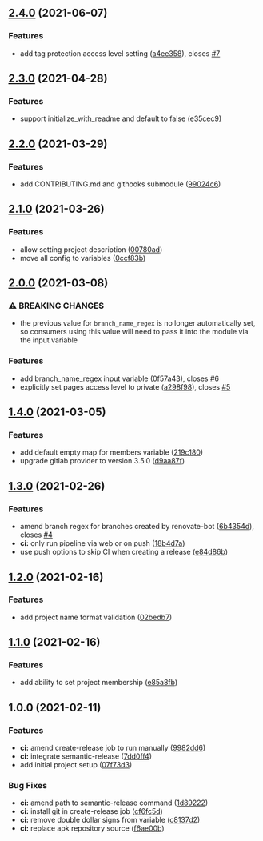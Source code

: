 ## [2.4.0](https://gitlab.com/dwp/engineering/gitlab-terraform-modules/project/compare/2.3.0...2.4.0) (2021-06-07)


### Features

* add tag protection access level setting ([a4ee358](https://gitlab.com/dwp/engineering/gitlab-terraform-modules/project/commit/a4ee358a57104d717bde1cbbc83960ec29f4f6e1)), closes [#7](https://gitlab.com/dwp/engineering/gitlab-terraform-modules/project/issues/7)

## [2.3.0](https://gitlab.com/dwp/engineering/gitlab-terraform-modules/project/compare/2.2.0...2.3.0) (2021-04-28)


### Features

* support initialize_with_readme and default to false ([e35cec9](https://gitlab.com/dwp/engineering/gitlab-terraform-modules/project/commit/e35cec9e6fe834e4fefb9137603b91a0e2c92a84))

## [2.2.0](https://gitlab.com/dwp/engineering/gitlab-terraform-modules/project/compare/2.1.0...2.2.0) (2021-03-29)


### Features

* add CONTRIBUTING.md and githooks submodule ([99024c6](https://gitlab.com/dwp/engineering/gitlab-terraform-modules/project/commit/99024c651438eb3f68b6e2a929f83461119d909d))

## [2.1.0](https://gitlab.com/dwp/engineering/gitlab-terraform-modules/project/compare/2.0.0...2.1.0) (2021-03-26)


### Features

* allow setting project description ([00780ad](https://gitlab.com/dwp/engineering/gitlab-terraform-modules/project/commit/00780adc3fcbebd80097a3dbfb18e31986c46c86))
* move all config to variables ([0ccf83b](https://gitlab.com/dwp/engineering/gitlab-terraform-modules/project/commit/0ccf83b4409a6d89aa270f6b5aca00c243aba51c))

## [2.0.0](https://gitlab.com/dwp/apply-for-pension-credit/gitlab-common-terraform-modules/project/compare/1.4.0...2.0.0) (2021-03-08)


### ⚠ BREAKING CHANGES

* the previous value for `branch_name_regex` is no longer
automatically set, so consumers using this value will need to pass it
into the module via the input variable

### Features

* add branch_name_regex input variable ([0f57a43](https://gitlab.com/dwp/apply-for-pension-credit/gitlab-common-terraform-modules/project/commit/0f57a4372ed3f71ec45cd789b93f444b451d2fe9)), closes [#6](https://gitlab.com/dwp/apply-for-pension-credit/gitlab-common-terraform-modules/project/issues/6)
* explicitly set pages access level to private ([a298f98](https://gitlab.com/dwp/apply-for-pension-credit/gitlab-common-terraform-modules/project/commit/a298f982fe408016712ecf6555a53c26c44f9849)), closes [#5](https://gitlab.com/dwp/apply-for-pension-credit/gitlab-common-terraform-modules/project/issues/5)

## [1.4.0](https://gitlab.com/dwp/apply-for-pension-credit/gitlab-common-terraform-modules/project/compare/1.3.0...1.4.0) (2021-03-05)


### Features

* add default empty map for members variable ([219c180](https://gitlab.com/dwp/apply-for-pension-credit/gitlab-common-terraform-modules/project/commit/219c18058efebe446b8e09ea57cc1261db0120c6))
* upgrade gitlab provider to version 3.5.0 ([d9aa87f](https://gitlab.com/dwp/apply-for-pension-credit/gitlab-common-terraform-modules/project/commit/d9aa87fdc32219687e06b33076abe9133983f21c))

## [1.3.0](https://gitlab.com/dwp/apply-for-pension-credit/gitlab-common-terraform-modules/project/compare/1.2.0...1.3.0) (2021-02-26)


### Features

* amend branch regex for branches created by renovate-bot ([6b4354d](https://gitlab.com/dwp/apply-for-pension-credit/gitlab-common-terraform-modules/project/commit/6b4354d4305fdeca9d1eebb0d3f4cb972147b50d)), closes [#4](https://gitlab.com/dwp/apply-for-pension-credit/gitlab-common-terraform-modules/project/issues/4)
* **ci:** only run pipeline via web or on push ([18b4d7a](https://gitlab.com/dwp/apply-for-pension-credit/gitlab-common-terraform-modules/project/commit/18b4d7ab0d132d5692abbb1ef54b01d2d04e214e))
* use push options to skip CI when creating a release ([e84d86b](https://gitlab.com/dwp/apply-for-pension-credit/gitlab-common-terraform-modules/project/commit/e84d86b16bf8afa59d7a303db28b6fc9f712fc60))

## [1.2.0](https://gitlab.com/dwp/apply-for-pension-credit/gitlab-common-terraform-modules/project/compare/1.1.0...1.2.0) (2021-02-16)


### Features

* add project name format validation ([02bedb7](https://gitlab.com/dwp/apply-for-pension-credit/gitlab-common-terraform-modules/project/commit/02bedb74c5a073243fc8493b542aaee21ec55217))

## [1.1.0](https://gitlab.com/dwp/apply-for-pension-credit/gitlab-common-terraform-modules/project/compare/1.0.0...1.1.0) (2021-02-16)


### Features

* add ability to set project membership ([e85a8fb](https://gitlab.com/dwp/apply-for-pension-credit/gitlab-common-terraform-modules/project/commit/e85a8fbb9198e77f31307c9c7611e2ba61b5daf6))

## 1.0.0 (2021-02-11)


### Features

* **ci:** amend create-release job to run manually ([9982dd6](https://gitlab.com/dwp/apply-for-pension-credit/gitlab-common-terraform-modules/project/commit/9982dd6652fb6e1af3025bb8cf25196ef2402ce2))
* **ci:** integrate semantic-release ([7dd0ff4](https://gitlab.com/dwp/apply-for-pension-credit/gitlab-common-terraform-modules/project/commit/7dd0ff4117763bef7a083f4351c5af49e7db61b6))
* add initial project setup ([07f73d3](https://gitlab.com/dwp/apply-for-pension-credit/gitlab-common-terraform-modules/project/commit/07f73d36af43b970efb4a9afe15991c38e9303b1))


### Bug Fixes

* **ci:** amend path to semantic-release command ([1d89222](https://gitlab.com/dwp/apply-for-pension-credit/gitlab-common-terraform-modules/project/commit/1d892227e9f4a2b1d2ce2c014c7bce6016515e6d))
* **ci:** install git in create-release job ([cf6fc5d](https://gitlab.com/dwp/apply-for-pension-credit/gitlab-common-terraform-modules/project/commit/cf6fc5dbe2888167468a3604fba1e5815dcb3945))
* **ci:** remove double dollar signs from variable ([c8137d2](https://gitlab.com/dwp/apply-for-pension-credit/gitlab-common-terraform-modules/project/commit/c8137d20ab94d7d6bed0ace9171b60008dfc05de))
* **ci:** replace apk repository source ([f6ae00b](https://gitlab.com/dwp/apply-for-pension-credit/gitlab-common-terraform-modules/project/commit/f6ae00b7815eaace5dc0ac76fbfe09d44c2087d7))
